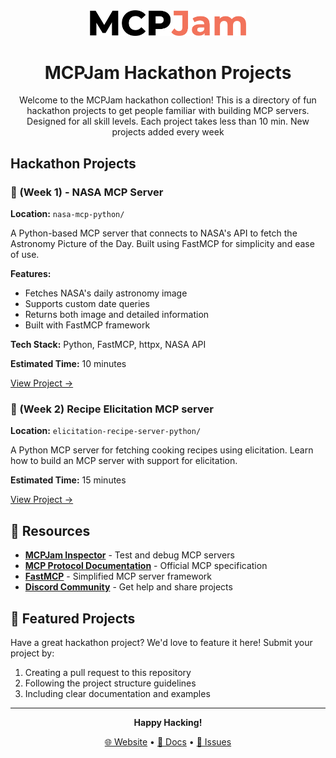 <div align="center">

<picture>
  <source media="(prefers-color-scheme: dark)" srcset="../client/public/mcp_jam_dark.png">
  <source media="(prefers-color-scheme: light)" srcset="../client/public/mcp_jam_light.png">
  <img width="250" alt="MCPJam Inspector V1 logo" src="../client/public/mcp_jam_light.png">
</picture>

<br/>

# MCPJam Hackathon Projects

Welcome to the MCPJam hackathon collection! This is a directory of fun hackathon projects to get people familiar with building MCP servers. Designed for all skill levels. Each project takes less than 10 min. New projects added every week

</div>

## Hackathon Projects

### 🌌 (Week 1) - NASA MCP Server

**Location:** `nasa-mcp-python/`

A Python-based MCP server that connects to NASA's API to fetch the Astronomy Picture of the Day. Built using FastMCP for simplicity and ease of use.

**Features:**

- Fetches NASA's daily astronomy image
- Supports custom date queries
- Returns both image and detailed information
- Built with FastMCP framework

**Tech Stack:** Python, FastMCP, httpx, NASA API

**Estimated Time:** 10 minutes

[View Project →](nasa-mcp-python/README.md)

### 🍳 (Week 2) Recipe Elicitation MCP server

**Location:** `elicitation-recipe-server-python/`

A Python MCP server for fetching cooking recipes using elicitation. Learn how to build an MCP server with support for elicitation.

**Estimated Time:** 15 minutes

[View Project →](elicitation-recipe-server-python/README.md)

## 🔗 Resources

- **[MCPJam Inspector](https://github.com/MCPJam/inspector)** - Test and debug MCP servers
- **[MCP Protocol Documentation](https://modelcontextprotocol.io/)** - Official MCP specification
- **[FastMCP](https://github.com/jlowin/fastmcp)** - Simplified MCP server framework
- **[Discord Community](https://discord.gg/JEnDtz8X6z)** - Get help and share projects

## 🌟 Featured Projects

Have a great hackathon project? We'd love to feature it here! Submit your project by:

1. Creating a pull request to this repository
2. Following the project structure guidelines
3. Including clear documentation and examples

---

<div align="center">

**Happy Hacking!**

[🌐 Website](https://mcpjam.com) • [📖 Docs](https://github.com/MCPJam/inspector) • [🐛 Issues](https://github.com/MCPJam/inspector/issues)

</div>
